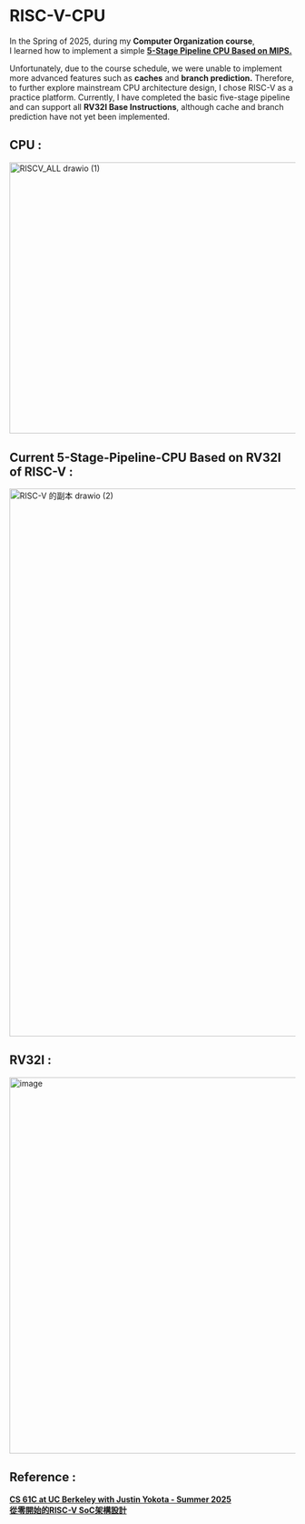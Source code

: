 # RISC-V-CPU
In the Spring of 2025, during my **Computer Organization course**,   
I learned how to implement a simple [**5-Stage Pipeline CPU Based on MIPS.**](https://github.com/akira2963753/MIPS-5-stage-pipelined-CPU)    
  
Unfortunately, due to the course schedule, we were unable to implement more advanced features such as **caches** and **branch prediction.** Therefore, to further explore mainstream CPU architecture design, I chose RISC-V as a practice platform. Currently, I have completed the basic five-stage pipeline and can support all **RV32I Base Instructions**, although cache and branch prediction have not yet been implemented.
  
## CPU :  
<img width="617.4" height="477.4" alt="RISCV_ALL drawio (1)" src="https://github.com/user-attachments/assets/9c0091ac-c1ba-4f9c-a12a-d8cb024fa3e4" />  

## Current 5-Stage-Pipeline-CPU Based on RV32I of RISC-V  :    
<img width="2147" height="964" alt="RISC-V 的副本 drawio (2)" src="https://github.com/user-attachments/assets/8f9f5783-ba46-4b96-a9de-866a14257a65" />  

## RV32I :  
<img width="570" height="662" alt="image" src="https://github.com/user-attachments/assets/17bd8742-7456-4b52-8ced-78caf17fa577" />  


## Reference :  
[**CS 61C at UC Berkeley with Justin Yokota - Summer 2025**](https://cs61c.org/su25/)    
[**從零開始的RISC-V SoC架構設計**](https://hackmd.io/@w4K9apQGS8-NFtsnFXutfg/B1Re5uGa5#CPU%E6%9E%B6%E6%A7%8B)   
